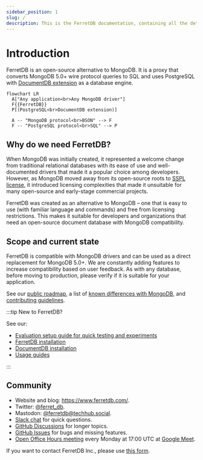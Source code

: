```yaml
---
sidebar_position: 1
slug: /
description: This is the FerretDB documentation, containing all the details on FerretDB – the open-source MongoDB alternative that translates MongoDB wire protocol queries to SQL, with [PostgreSQL with DocumentDB extension](https://github.com/microsoft/documentdb) as the database engine.
---
```


# Introduction

FerretDB is an open-source alternative to MongoDB.
It is a proxy that converts MongoDB 5.0+ wire protocol queries to SQL
and uses PostgreSQL with [DocumentDB extension](https://github.com/microsoft/documentdb) as a database engine.

```mermaid
flowchart LR
  A["Any application<br>Any MongoDB driver"]
  F{{FerretDB}}
  P[(PostgreSQL<br>DocumentDB extension)]

  A -- "MongoDB protocol<br>BSON" --> F
  F -- "PostgreSQL protocol<br>SQL" --> P
```

## Why do we need FerretDB?

When MongoDB was initially created, it represented a welcome change from traditional relational databases with its ease of use and well-documented drivers that made it a popular choice among developers.
However, as MongoDB moved away from its open-source roots to [SSPL license](https://www.ferretdb.com/sspl), it introduced licensing complexities that made it unsuitable for many open-source and early-stage commercial projects.

FerretDB was created as an alternative to MongoDB – one that is easy to use (with familiar language and commands) and free from licensing restrictions.
This makes it suitable for developers and organizations that need an open-source document database with MongoDB compatibility.

## Scope and current state

FerretDB is compatible with MongoDB drivers and can be used as a direct replacement for MongoDB 5.0+.
We are constantly adding features to increase compatibility based on user feedback.
As with any database, before moving to production, please verify if it is suitable for your application.

See our [public roadmap](https://github.com/orgs/FerretDB/projects/2/views/1),
a list of [known differences with MongoDB](migration/diff.md),
and [contributing guidelines](https://github.com/FerretDB/FerretDB/blob/main/CONTRIBUTING.md).

:::tip
New to FerretDB?

See our:

- [Evaluation setup guide for quick testing and experiments](installation/evaluation.md)
- [FerretDB installation](installation/ferretdb/)
- [DocumentDB installation](installation/documentdb/)
- [Usage guides](usage/)

:::

## Community

- Website and blog: https://www.ferretdb.com/.
- Twitter: [@ferret_db](https://twitter.com/ferret_db).
- Mastodon: [@ferretdb@techhub.social](https://techhub.social/@ferretdb).
- [Slack chat](https://slack.ferretdb.io/) for quick questions.
- [GitHub Discussions](https://github.com/FerretDB/FerretDB/discussions) for longer topics.
- [GitHub Issues](https://github.com/FerretDB/FerretDB/issues) for bugs and missing features.
- [Open Office Hours meeting](https://calendar.google.com/calendar/event?action=TEMPLATE&tmeid=NGhrZTA5dXZ0MzQzN2gyaGVtZmx2aWxmN2pfMjAyNDA0MDhUMTcwMDAwWiBjX24zN3RxdW9yZWlsOWIwMm0wNzQwMDA3MjQ0QGc&tmsrc=c_n37tquoreil9b02m0740007244%40group.calendar.google.com&scp=ALL)
  every Monday at 17:00 UTC at [Google Meet](https://meet.google.com/mcb-arhw-qbq).

If you want to contact FerretDB Inc., please use [this form](https://www.ferretdb.com/contact/).
